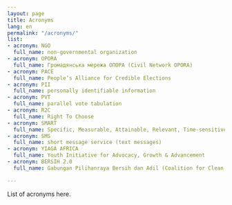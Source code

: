 ```yaml
---
layout: page
title: Acronyms
lang: en
permalink: "/acronyms/"
list:
- acronym: NGO
  full_name: non-governmental organization
- acronym: OPORA
  full_name: Громадянська мережа ОПОРА (Civil Network OPORA)
- acronym: PACE
  full_name: People’s Alliance for Credible Elections
- acronym: PII
  full_name: personally identifiable information
- acronym: PVT
  full_name: parallel vote tabulation
- acronym: R2C
  full_name: Right To Choose
- acronym: SMART
  full_name: Specific, Measurable, Attainable, Relevant, Time-sensitive
- acronym: SMS
  full_name: short message service (text messages)
- acronym: YIAGA AFRICA
  full_name: Youth Initiative for Advocacy, Growth & Advancement
- acronym: BERSIH 2.0
  full_name: Gabungan Pilihanraya Bersih dan Adil (Coalition for Clean and Fair Elections)

---
```

List of acronyms here.